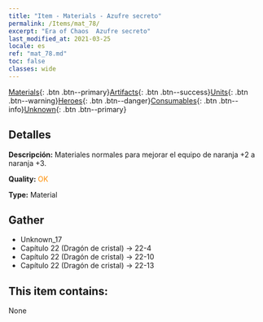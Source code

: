 ```yaml
---
title: "Item - Materials - Azufre secreto"
permalink: /Items/mat_78/
excerpt: "Era of Chaos  Azufre secreto"
last_modified_at: 2021-03-25
locale: es
ref: "mat_78.md"
toc: false
classes: wide
---
```

 [Materials](/es/Items/){: .btn .btn--primary}[Artifacts](/es/Items/Artifacts/){: .btn .btn--success}[Units](/es/Items/Units/){: .btn .btn--warning}[Heroes](/es/Items/Heroes/){: .btn .btn--danger}[Consumables](/es/Items/Consumables/){: .btn .btn--info}[Unknown](/es/Items/Unknown/){: .btn .btn--primary}

## Detalles
 **Descripción:** Materiales normales para mejorar el equipo de naranja +2 a naranja +3.

 **Quality:** <span style="color: #FF8C00">OK</span>

 **Type:** Material

## Gather

*    Unknown_17 
*    Capítulo 22 (Dragón de cristal) -> 22-4 
*    Capítulo 22 (Dragón de cristal) -> 22-10 
*    Capítulo 22 (Dragón de cristal) -> 22-13 

## This item contains:

  None

